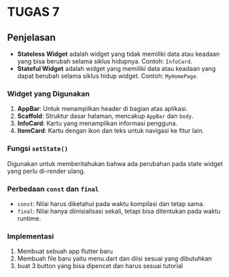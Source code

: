 # TUGAS 7

## Penjelasan

- **Stateless Widget** adalah widget yang tidak memiliki data atau keadaan yang bisa berubah selama siklus hidupnya. Contoh: `InfoCard`.
- **Stateful Widget** adalah widget yang memiliki data atau keadaan yang dapat berubah selama siklus hidup widget. Contoh: `MyHomePage`.

### Widget yang Digunakan
1. **AppBar**: Untuk menampilkan header di bagian atas aplikasi.
2. **Scaffold**: Struktur dasar halaman, mencakup `AppBar` dan `body`.
3. **InfoCard**: Kartu yang menampilkan informasi pengguna.
4. **ItemCard**: Kartu dengan ikon dan teks untuk navigasi ke fitur lain.

### Fungsi `setState()`
Digunakan untuk memberitahukan bahwa ada perubahan pada state widget yang perlu di-render ulang.

### Perbedaan `const` dan `final`
- `const`: Nilai harus diketahui pada waktu kompilasi dan tetap sama.
- `final`: Nilai hanya diinisialisasi sekali, tetapi bisa ditentukan pada waktu runtime.

### Implementasi
1. Membuat sebuah app flutter baru
2. Membuah file baru yaitu menu.dart dan diisi sesuai yang dibutuhkan
3. buat 3 button yang bisa dipencet dan harus sesuai tutorial